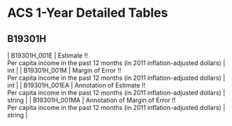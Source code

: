 # ACS 1-Year Detailed Tables

## B19301H

| B19301H_001E | Estimate !!<br>Per capita income in the past 12 months (in 2011 inflation-adjusted dollars) | int |
| B19301H_001M | Margin of Error !!<br>Per capita income in the past 12 months (in 2011 inflation-adjusted dollars) | int |
| B19301H_001EA | Annotation of Estimate !!<br>Per capita income in the past 12 months (in 2011 inflation-adjusted dollars) | string |
| B19301H_001MA | Annotation of Margin of Error !!<br>Per capita income in the past 12 months (in 2011 inflation-adjusted dollars) | string |

